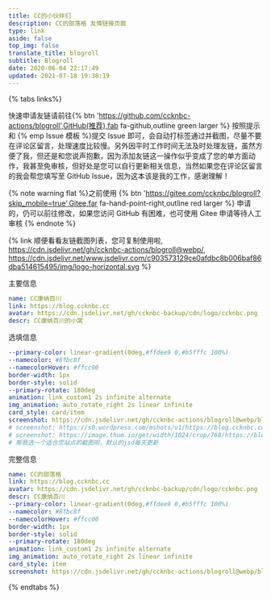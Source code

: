 ```yaml
---
title: CC的小伙伴们
description: CC的部落格 友情链接页面
type: link
aside: false
top_img: false
translate_title: blogroll
subtitle: Blogroll
date: 2020-06-04 22:17:49
updated: 2021-07-18 19:38:19
---
```

<script src="https://cdn.jsdelivr.net/gh/ccknbc-actions/blogroll@main/blogroll.js" data-pjax></script>
<!-- <script src="https://cdn.jsdelivr.net/npm/butterfly-friend/dist/friend.min.js"></script> -->
<link rel="stylesheet" href="https://cdn.jsdelivr.net/gh/ccknbc-actions/blogroll@main//style.css">
<script>
  document.querySelector(".flink").insertAdjacentHTML("afterbegin",
    "<div id='friend1'></div>"), xkFriend.init({
    el: "#friend1",
    url: "https://api.ccknbc.vercel.app/api/github?repo=%27blogroll%27&user=%27ccknbc-actions%27&branch=%27blogroll%27&path=%27blogroll.json%27",
    labelDesc: {
    },
    loading_img: "https://cdn.jsdelivr.net/gh/ccknbc-backup/photos/blog/2021-03-08~15-13-15.gif",
    fail_img: "https://cdn.jsdelivr.net/gh/ccknbc-backup/photos/blog/2021-03-08~15-13-28.gif"
  })
</script>

  {% tabs links%}

  <!-- endtab -->

  <!-- tab 朋友圈@fas fa-blog -->

  <!-- 友链朋友圈样式 -->
  <link rel="stylesheet" href="https://cdn.jsdelivr.net/gh/Rock-Candy-Tea/hexo-friendcircle-demo@main/css/butterfly.css">

  <!-- 挂载友链朋友圈的容器 -->
  <div id="fcircleContainer"></div>

  <!-- 全局引入友链朋友圈配置项 -->
  <script>
    // 全局变量声明区域
    var fdata = {
      apiurl: 'https://moments.ccknbc.vercel.app/api',
      initnumber: 20, //【可选】页面初始化展示文章数量
      stepnumber: 10,//【可选】每次加载增加的篇数
      error_img: 'https://cdn.jsdelivr.net/gh/ccknbc-backup/photos/blog/2021-03-08~15-13-28.gif' //【可选】头像加载失败时默认显示的头像
    }
    //存入本地存储
    localStorage.setItem("fdatalist",JSON.stringify(fdata))
  </script>

  <!-- 全局引入抓取方法 -->
  <!-- <script defer src="https://cdn.jsdelivr.net/gh/Rock-Candy-Tea/hexo-friendcircle-demo@main/js/fetch.js"></script> -->
  <!-- 局部引入页面元素生成方法 -->
  <script async src="https://cdn.jsdelivr.net/gh/Rock-Candy-Tea/hexo-friendcircle-demo@main/js/fcircle.js" charset="utf-8"></script>    <!-- js -->

  <!-- endtab -->

  <!-- tab 申请友链@fas fa-check-circle -->

  快速申请友链请前往{% btn 'https://github.com/ccknbc-actions/blogroll',GitHub(推荐),fab fa-github,outline green larger %} 按照提示和 {% emp Issue 模板 %}提交 Issue 即可，会自动打标签通过并截图，尽量不要在评论区留言，处理速度比较慢。另外因平时工作时间无法及时处理友链，虽然方便了我，但还是和您说声抱歉，因为添加友链这一操作似乎变成了您的单方面动作，我甚至免审核，但好处是您可以自行更新相关信息，当然如果您在评论区留言的我会帮您填写至 GitHub Issue，因为这本该是我的工作，感谢理解！

  {% note warning flat %}之前使用 {% btn 'https://gitee.com/ccknbc/blogroll?skip_mobile=true',Gitee,far fa-hand-point-right,outline red larger %} 申请的，仍可以前往修改，如果您访问 GitHub 有困难，也可使用 Gitee 申请等待人工审核 {% endnote %}

  {% link 顺便看看友链截图列表，您可复制使用啦, https://cdn.jsdelivr.net/gh/ccknbc-actions/blogroll@webp/, https://cdn.jsdelivr.net/www.jsdelivr.com/c903573129ce0afdbc8b006baf86dba514615495/img/logo-horizontal.svg %}

  <!-- {% ghcard ccknbc-actions/blogroll, theme=vue %}  -->

  <!-- endtab -->

  <!-- tab 我的信息 @fas fa-id-card -->

  主要信息
  ```yaml
  name: CC康纳百川
  link: https://blog.ccknbc.cc
  avatar: https://cdn.jsdelivr.net/gh/ccknbc-backup/cdn/logo/ccknbc.png
  descr: CC康纳百川的小窝
  ```
  选填信息
  ```yaml
  --primary-color: linear-gradient(0deg,#ffdee9 0,#b5fffc 100%)
  --namecolor: #8fbc8f
  --namecolorHover: #ffcc00
  border-width: 1px
  border-style: solid
  --primary-rotate: 180deg
  animation: link_custom1 2s infinite alternate
  img_animation: auto_rotate_right 2s linear infinite
  card_style: card/item
  screenshot: https://cdn.jsdelivr.net/gh/ccknbc-actions/blogroll@webp/blog.ccknbc.cc.webp
  # screenshot: https://s0.wordpress.com/mshots/v1/https://blog.ccknbc.cc?w=1280&h=960
  # screenshot: https://image.thum.io/get/width/1024/crop/768/https://blog.ccknbc.cc
  # 帮我选一个适合您站点的截图呗，默认的jsd每天更新
  ```
  完整信息
  ```yaml
  name: CC的部落格
  link: https://blog.ccknbc.cc
  avatar: https://cdn.jsdelivr.net/gh/ccknbc-backup/cdn/logo/ccknbc.png
  descr: CC康纳百川
  --primary-color: linear-gradient(0deg,#ffdee9 0,#b5fffc 100%)
  --namecolor: #8fbc8f
  --namecolorHover: #ffcc00
  border-width: 1px
  border-style: solid
  --primary-rotate: 180deg
  animation: link_custom1 2s infinite alternate
  img_animation: auto_rotate_right 2s linear infinite
  card_style: item
  screenshot: https://cdn.jsdelivr.net/gh/ccknbc-actions/blogroll@webp/blog.ccknbc.cc.webp
  ```

  <!-- endtab -->

  {% endtabs %}